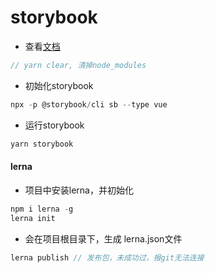 # storybook
- 查看[文档](https://www.yuque.com/u25493014/dg2lxu/rps0at/edit)
```javascript
// yarn clear, 清掉node_modules
```
- 初始化storybook
```javascript
npx -p @storybook/cli sb --type vue
```
- 运行storybook
```javascript
yarn storybook
```
#### lerna
- 项目中安装lerna，并初始化
```javascript
npm i lerna -g
lerna init
```
- 会在项目根目录下，生成 lerna.json文件
```javascript
lerna publish // 发布包，未成功过，报git无法连接
```
